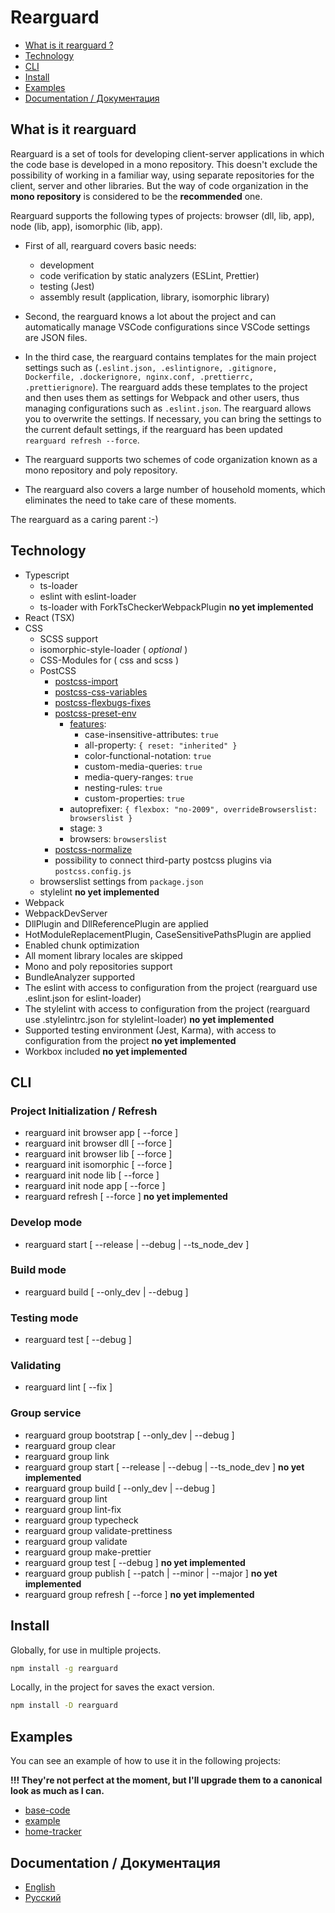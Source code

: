 # Rearguard

- [What is it rearguard ?](#whatIsIt)
- [Technology](#tech)
- [CLI](#cli)
- [Install](#install)
- [Examples](#examples)
- [Documentation / Документация](#docs)

<a name="whatIsIt"></a>

## What is it rearguard

Rearguard is a set of tools for developing client-server applications in which the code base is developed in a mono repository. This doesn't exclude the possibility of working in a familiar way, using separate repositories for the client, server and other libraries. But the way of code organization in the **mono repository** is considered to be the **recommended** one.

Rearguard supports the following types of projects: browser (dll, lib, app), node (lib, app), isomorphic (lib, app).

- First of all, rearguard covers basic needs:

  - development
  - code verification by static analyzers (ESLint, Prettier)
  - testing (Jest)
  - assembly result (application, library, isomorphic library)

- Second, the rearguard knows a lot about the project and can automatically manage VSCode configurations since VSCode settings are JSON files.
- In the third case, the rearguard contains templates for the main project settings such as (`.eslint.json, .eslintignore, .gitignore, Dockerfile, .dockerignore, nginx.conf, .prettierrc, .prettierignore`). The rearguard adds these templates to the project and then uses them as settings for Webpack and other users, thus managing configurations such as `.eslint.json`. The rearguard allows you to overwrite the settings. If necessary, you can bring the settings to the current default settings, if the rearguard has been updated `rearguard refresh --force`.
- The rearguard supports two schemes of code organization known as a mono repository and poly repository.
- The rearguard also covers a large number of household moments, which eliminates the need to take care of these moments.

The rearguard as a caring parent :-)

<a name="tech"></a>

## Technology

- Typescript
  - ts-loader
  - eslint with eslint-loader
  - ts-loader with ForkTsCheckerWebpackPlugin **no yet implemented**
- React (TSX)
- CSS
  - SCSS support
  - isomorphic-style-loader ( _optional_ )
  - CSS-Modules for ( css and scss )
  - PostCSS
    - [postcss-import](https://github.com/postcss/postcss-import)
    - [postcss-css-variables](https://github.com/MadLittleMods/postcss-css-variables)
    - [postcss-flexbugs-fixes](https://github.com/luisrudge/postcss-flexbugs-fixes)
    - [postcss-preset-env](https://github.com/csstools/postcss-preset-env)
      - [features](https://github.com/csstools/postcss-preset-env/blob/master/src/lib/plugins-by-id.js):
        - case-insensitive-attributes: `true`
        - all-property: `{ reset: "inherited" }`
        - color-functional-notation: `true`
        - custom-media-queries: `true`
        - media-query-ranges: `true`
        - nesting-rules: `true`
        - custom-properties: `true`
      - autoprefixer: `{ flexbox: "no-2009", overrideBrowserslist: browserslist }`
      - stage: `3`
      - browsers: `browserslist`
    - [postcss-normalize](https://github.com/csstools/postcss-normalize)
    - possibility to connect third-party postcss plugins via `postcss.config.js`
  - browserslist settings from `package.json`
  - stylelint **no yet implemented**
- Webpack
- WebpackDevServer
- DllPlugin and DllReferencePlugin are applied
- HotModuleReplacementPlugin, CaseSensitivePathsPlugin are applied
- Enabled chunk optimization
- All moment library locales are skipped
- Mono and poly repositories support
- BundleAnalyzer supported
- The eslint with access to configuration from the project (rearguard use .eslint.json for eslint-loader)
- The stylelint with access to configuration from the project (rearguard use .stylelintrc.json for stylelint-loader) **no yet implemented**
- Supported testing environment (Jest, Karma), with access to configuration from the project **no yet implemented**
- Workbox included **no yet implemented**

<a name="cli"></a>

## CLI

### Project Initialization / Refresh

- rearguard init browser app [ --force ]
- rearguard init browser dll [ --force ]
- rearguard init browser lib [ --force ]
- rearguard init isomorphic [ --force ]
- rearguard init node lib [ --force ]
- rearguard init node app [ --force ]
- rearguard refresh [ --force ] **no yet implemented**

### Develop mode

- rearguard start [ --release | --debug | --ts_node_dev ]

### Build mode

- rearguard build [ --only_dev | --debug ]

### Testing mode

- rearguard test [ --debug ]

### Validating

- rearguard lint [ --fix ]

### Group service

- rearguard group bootstrap [ --only_dev | --debug ]
- rearguard group clear
- rearguard group link
- rearguard group start [ --release | --debug | --ts_node_dev ] **no yet implemented**
- rearguard group build [ --only_dev | --debug ]
- rearguard group lint
- rearguard group lint-fix
- rearguard group typecheck
- rearguard group validate-prettiness
- rearguard group validate
- rearguard group make-prettier
- rearguard group test [ --debug ] **no yet implemented**
- rearguard group publish [ --patch | --minor | --major ] **no yet implemented**
- rearguard group refresh [ --force ] **no yet implemented**

<a name="install"></a>

## Install

Globally, for use in multiple projects.

```sh
npm install -g rearguard
```

Locally, in the project for saves the exact version.

```sh
npm install -D rearguard
```

<a name="examples"></a>

## Examples

You can see an example of how to use it in the following projects:

**!!! They're not perfect at the moment, but I'll upgrade them to a canonical look as much as I can.**

- [base-code](https://github.com/mitya-borodin/base-code)
- [example](https://github.com/mitya-borodin/example)
- [home-tracker](https://github.com/mitya-borodin/home-tracker)

<a name="docs"></a>

## Documentation / Документация

- [English](./docs/en/index.md)
- [Русский](./docs/ru/index.md)
